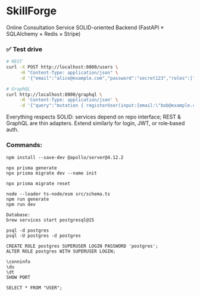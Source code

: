 # SkillForge
Online Consultation Service
SOLID-oriented Backend (FastAPI × SQLAlchemy × Redis × Stripe)

### ✅ Test drive
```bash
# REST
curl -X POST http://localhost:8000/users \
     -H "Content-Type: application/json" \
     -d '{"email":"alice@example.com","password":"secret123","roles":["STUDENT","TEACHER"]}'

# GraphQL
curl http://localhost:8000/graphql \
     -H 'Content-Type: application/json' \
     -d '{"query":"mutation { registerUser(input:{email:\"bob@example.com\",password:\"secret123\",roles:[TEACHER]}){id email profiles{role isDefault}} }"}'
```

Everything respects SOLID: services depend on repo interface; REST & GraphQL are thin adapters.  Extend similarly for login, JWT, or role‑based auth.

### Commands:
```
npm install --save-dev @apollo/server@4.12.2

npx prisma generate
npx prisma migrate dev --name init

npx prisma migrate reset

node --loader ts-node/esm src/schema.ts
npm run generate
npm run dev

Database:
brew services start postgresql@15

psql -d postgres
psql -U postgres -d postgres

CREATE ROLE postgres SUPERUSER LOGIN PASSWORD 'postgres';
ALTER ROLE postgres WITH SUPERUSER LOGIN;

\conninfo
\du
\dt
SHOW PORT

SELECT * FROM "USER";
```
